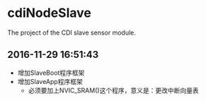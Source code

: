 # cdiNodeSlave
The project of the CDI slave sensor module.

## 2016-11-29 16:51:43
+ 增加SlaveBoot程序框架
+ 增加SlaveApp程序框架
	+ 必须要加上NVIC_SRAM()这个程序，意义是：更改中断向量表
